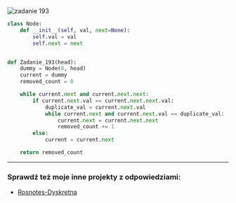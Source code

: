 <picture>
  <source srcset="../../srt/zbior_zadan/193.png" media="(prefers-color-scheme: light)">
  <source srcset="../../srt/zbior_zadan/black_193.png" media="(prefers-color-scheme: dark)">
  <img src="../../srt/zbior_zadan/black_193.png" alt="zadanie 193">
</picture>

```python
class Node:
    def __init__(self, val, next=None):
        self.val = val
        self.next = next


def Zadanie_193(head):
    dummy = Node(0, head)
    current = dummy
    removed_count = 0

    while current.next and current.next.next:
        if current.next.val == current.next.next.val:
            duplicate_val = current.next.val
            while current.next and current.next.val == duplicate_val:
                current.next = current.next.next
                removed_count += 1
        else:
            current = current.next

    return removed_count
```

---
### Sprawdź też moje inne projekty z odpowiedziami:
- [Rosnotes-Dyskretna](https://github.com/kamilGie/Rosnotes-Dyskretna)
